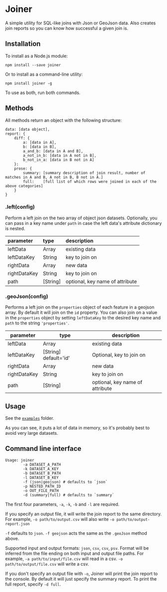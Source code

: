 Joiner
======

A simple utility for SQL-like joins with Json or GeoJson data. Also creates join reports so you can know how successful a given join is.

## Installation

To install as a Node.js module:

````
npm install --save joiner
````

Or to install as a command-line utility:

````
npm install joiner -g
````

To use as both, run both commands.

## Methods

All methods return an object with the following structure:

````
data: [data object],
report: {
	diff: {
		a: [data in A],
		b: [data in B],
		a_and_b: [data in A and B],
		a_not_in_b: [data in A not in B],
		b_not_in_a: [data in B not in A]
	}:
	prose: {
		summary: [summary description of join result, number of matches in A and B, A not in B, B not in A.]
		full:    [full list of which rows were joined in each of the above categories]
	}
}
````

### .left(config)

Perform a left join on the two array of object json datasets. Optionally, you can pass in a key name under `path` in case the left data's attribute dictionary is nested.

| parameter    | type     | description    |
| :------------|:-------- |:---------------|
| leftData     | Array    | existing data  |
| leftDataKey  | String   | key to join on |
| rightData    | Array    | new data       |
| rightDataKey | String   | key to join on |
| path         | [String] | optional, key name of attribute |


### .geoJson(config)

Performs a left join on the `properties` object of each feature in a geojson array. By default it will join on the `id` property. You can also join on a value in the `properties` object by setting `leftDataKey` to the desired key name and `path` to the string `'properties'`.

| parameter    | type     | description    |
| -------------|--------- |----------------|
| leftData     | Array    | existing data  |
| leftDataKey  | [String] default='id'| Optional, key to join on |
| rightData    | Array    | new data       |
| rightDataKey | String   | key to join on |
| path         | [String] | optional, key name of attribute |

## Usage

See the [`examples`](https://github.com/mhkeller/joiner/tree/master/examples) folder.

As you can see, it puts a lot of data in memory, so it's probably best to avoid very large datasets.

## Command line interface

````
Usage: joiner
		-a DATASET_A_PATH
		-k DATASET_A_KEY
		-b DATASET_B_PATH
		-l DATASET_B_KEY
		-f (json|geojson) # defaults to `json`
		-p NESTED_PATH_ID
		-o OUT_FILE_PATH
		-d (summary|full) # defaults to `summary`
````

The first four parameters, `-a`, `-k`, `-b` and `-l` are required.

If you specify an output file, it will write the join report to the same directory. For example, `-o path/to/output.csv` will also write `-o path/to/output-report.json`

`-f` defaults to `json`. `-f geojson` acts the same as the `.geoJson` method above.

Supported input and output formats: `json`, `csv`, `csv`, `psv`. Format will be inferred from the file ending on both input and output file paths. For example, `-a path/to/input/file.csv` will read in a csv. `-o path/to/output/file.csv` will write a csv.

If you don't specify an output file with `-o`, Joiner will print the join report to the console. By default it will just specify the summary report. To print the full report, specify `-d full`.
